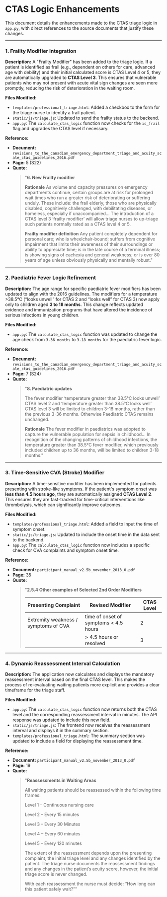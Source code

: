 # CTAS Logic Enhancements

This document details the enhancements made to the CTAS triage logic in `app.py`, with direct references to the source documents that justify these changes.

---

### 1. Frailty Modifier Integration

**Description:**
A "Frailty Modifier" has been added to the triage logic. If a patient is identified as frail (e.g., dependent on others for care, advanced age with debility) and their initial calculated score is CTAS Level 4 or 5, they are automatically upgraded to **CTAS Level 3**. This ensures that vulnerable patients who may not present with acute vital sign changes are seen more promptly, reducing the risk of deterioration in the waiting room.

**Files Modified:**
*   `templates/professional_triage.html`: Added a checkbox to the form for the triage nurse to identify a frail patient.
*   `static/js/triage.js`: Updated to send the frailty status to the backend.
*   `app.py`: The `calculate_ctas_logic` function now checks for the `is_frail` flag and upgrades the CTAS level if necessary.

**Reference:**
*   **Document:** `revisions_to_the_canadian_emergency_department_triage_and_acuity_scale_ctas_guidelines_2016.pdf`
*   **Page:** 5 (S22)
*   **Quote:**
    > "**6. New Frailty modifier**
    > 
    > **Rationale**
    > As volume and capacity pressures on emergency departments continue, certain groups are at risk for prolonged wait times who run a greater risk of deteriorating or suffering unduly. These include: the frail elderly, those who are physically disabled, cognitively challenged, with debilitating diseases, or homeless, especially if unaccompanied...
    > The introduction of a CTAS level 3 ‘frailty modifier’ will allow triage nurses to up-triage such patients normally rated as a CTAS level 4 or 5.
    > 
    > **Frailty modifier definition**
    > Any patient completely dependent for personal care; who is wheelchair-bound; suffers from cognitive impairment that limits their awareness of their surroundings or ability to appreciate time; is in the late course of a terminal illness; is showing signs of cachexia and general weakness; or is over 80 years of age unless obviously physically and mentally robust."

---

### 2. Paediatric Fever Logic Refinement

**Description:**
The age range for specific paediatric fever modifiers has been updated to align with the 2016 guidelines. The modifiers for a temperature >38.5°C (“looks unwell” for CTAS 2 and “looks well” for CTAS 3) now apply only to children aged **3 to 18 months**. This change reflects updated evidence and immunization programs that have altered the incidence of serious infections in young children.

**Files Modified:**
*   `app.py`: The `calculate_ctas_logic` function was updated to change the age check from `3-36 months` to `3-18 months` for the paediatric fever logic.

**Reference:**
*   **Document:** `revisions_to_the_canadian_emergency_department_triage_and_acuity_scale_ctas_guidelines_2016.pdf`
*   **Page:** 7 (S24)
*   **Quote:**
    > "**8. Paediatric updates**
    > 
    > The fever modifier ‘temperature greater than 38.5°C looks unwell’ CTAS level 2 and ‘temperature greater than 38.5°C looks well’ CTAS level 3 will be limited to children 3-18 months, rather than the previous 3-36 months. Otherwise Paediatric CTAS remains unchanged.
    > 
    > **Rationale**
    > The fever modifier in paediatrics was adopted to capture the vulnerable population for sepsis in childhood... In recognition of the changing patterns of childhood infections, the temperature greater than 38.5°C fever modifier, which previously included children up to 36 months, will be limited to children 3-18 months."

---

### 3. Time-Sensitive CVA (Stroke) Modifier

**Description:**
A time-sensitive modifier has been implemented for patients presenting with stroke-like symptoms. If the patient's symptom onset was **less than 4.5 hours ago**, they are automatically assigned **CTAS Level 2**. This ensures they are fast-tracked for time-critical interventions like thrombolysis, which can significantly improve outcomes.

**Files Modified:**
*   `templates/professional_triage.html`: Added a field to input the time of symptom onset.
*   `static/js/triage.js`: Updated to include the onset time in the data sent to the backend.
*   `app.py`: The `calculate_ctas_logic` function now includes a specific check for CVA complaints and symptom onset time.

**Reference:**
*   **Document:** `participant_manual_v2.5b_november_2013_0.pdf`
*   **Page:** 35
*   **Quote:**
    > "**2.5.4 Other examples of Selected 2nd Order Modifiers**
    > 
    > | Presenting Complaint | Revised Modifier | CTAS Level |
    > |---|---|---|
    > | Extremity weakness / symptoms of CVA | time of onset of symptoms < 4.5 hours | 2 |
    > | | > 4.5 hours or resolved | 3 |"

---

### 4. Dynamic Reassessment Interval Calculation

**Description:**
The application now calculates and displays the mandatory reassessment interval based on the final CTAS level. This makes the process of re-evaluating waiting patients more explicit and provides a clear timeframe for the triage staff.

**Files Modified:**
*   `app.py`: The `calculate_ctas_logic` function now returns both the CTAS level and the corresponding reassessment interval in minutes. The API response was updated to include this new field.
*   `static/js/triage.js`: The frontend now receives the reassessment interval and displays it in the summary section.
*   `templates/professional_triage.html`: The summary section was updated to include a field for displaying the reassessment time.

**Reference:**
*   **Document:** `participant_manual_v2.5b_november_2013_0.pdf`
*   **Page:** 19
*   **Quote:**
    > "**Reassessments in Waiting Areas**
    > 
    > All waiting patients should be reassessed within the following time frames:
    > 
    > Level 1 – Continuous nursing care
    > 
    > Level 2 – Every 15 minutes
    > 
    > Level 3 – Every 30 Minutes
    > 
    > Level 4 – Every 60 minutes
    > 
    > Level 5 – Every 120 minutes
    > 
    > The extent of the reassessment depends upon the presenting complaint, the initial triage level and any changes identified by the patient. The triage nurse documents the reassessment findings and any changes in the patient’s acuity score, however, the initial triage score is never changed.
    > 
    > With each reassessment the nurse must decide: “How long can this patient safely wait?”"

